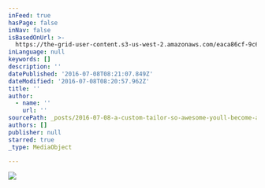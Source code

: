 ```yaml
---
inFeed: true
hasPage: false
inNav: false
isBasedOnUrl: >-
  https://the-grid-user-content.s3-us-west-2.amazonaws.com/eaca86cf-9c67-47d8-9261-9d47032ba31f.png
inLanguage: null
keywords: []
description: ''
datePublished: '2016-07-08T08:21:07.849Z'
dateModified: '2016-07-08T08:20:57.962Z'
title: ''
author:
  - name: ''
    url: ''
sourcePath: _posts/2016-07-08-a-custom-tailor-so-awesome-youll-become-addicted.md
authors: []
publisher: null
starred: true
_type: MediaObject

---
```

![](https://the-grid-user-content.s3-us-west-2.amazonaws.com/ac93795f-6c3b-4b6b-a490-baf411ecaeaf.jpg)